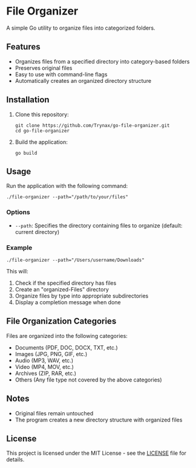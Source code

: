 # File Organizer

A simple Go utility to organize files into categorized folders.

## Features

- Organizes files from a specified directory into category-based folders
- Preserves original files
- Easy to use with command-line flags
- Automatically creates an organized directory structure

## Installation

1. Clone this repository:
   ```
   git clone https://github.com/Trynax/go-file-organizer.git
   cd go-file-organizer
   ```

2. Build the application:
   ```
   go build
   ```

## Usage

Run the application with the following command:

```
./file-organizer --path="/path/to/your/files"
```

### Options

- `--path`: Specifies the directory containing files to organize (default: current directory)

### Example

```
./file-organizer --path="/Users/username/Downloads"
```

This will:
1. Check if the specified directory has files
2. Create an "organized-Files" directory
3. Organize files by type into appropriate subdirectories
4. Display a completion message when done

## File Organization Categories

Files are organized into the following categories:
- Documents (PDF, DOC, DOCX, TXT, etc.)
- Images (JPG, PNG, GIF, etc.)
- Audio (MP3, WAV, etc.)
- Video (MP4, MOV, etc.)
- Archives (ZIP, RAR, etc.)
- Others (Any file type not covered by the above categories)

## Notes

- Original files remain untouched
- The program creates a new directory structure with organized files

## License

This project is licensed under the MIT License - see the [LICENSE](LICENSE) file for details.
